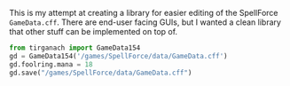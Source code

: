 This is my attempt at creating a library for easier editing of the SpellForce `GameData.cff`.
There are end-user facing GUIs, but I wanted a clean library that other stuff can be implemented on top of.

```python
from tirganach import GameData154
gd = GameData154('/games/SpellForce/data/GameData.cff')
gd.foolring.mana = 18
gd.save("/games/SpellForce/data/GameData.cff")
```